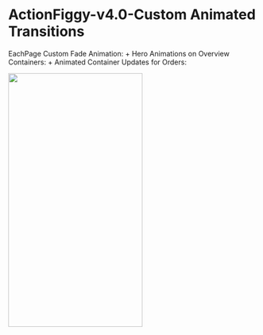 # ActionFiggy-v4.0-Custom Animated Transitions
 
EachPage Custom Fade Animation: +  Hero Animations on Overview Containers: + Animated Container Updates for Orders:

<img src=(https://github.com/thedemonKingx1337/ActionFiggy-v3.0-UserAuth/assets/43701328/35c01aff-2ca4-4b7e-bace-d9226148a816 width="270" height="510"/>
